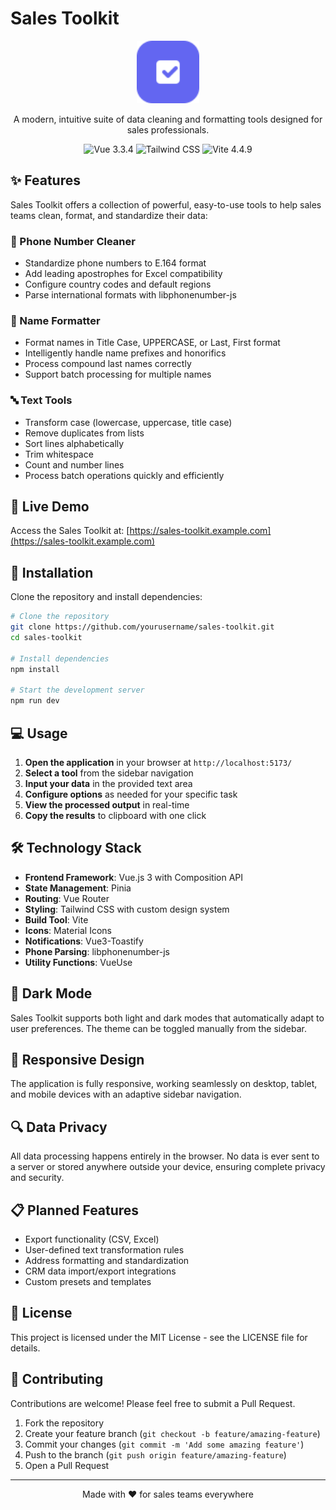 # Sales Toolkit

<p align="center">
  <img src="public/favicon.svg" alt="Sales Toolkit Logo" width="100" height="100" />
</p>

<p align="center">
  A modern, intuitive suite of data cleaning and formatting tools designed for sales professionals.
</p>

<p align="center">
  <img src="https://img.shields.io/badge/Vue.js-3.3.4-42b883" alt="Vue 3.3.4" />
  <img src="https://img.shields.io/badge/Tailwind-3.3.3-38bdf8" alt="Tailwind CSS" />
  <img src="https://img.shields.io/badge/Vite-4.4.9-646cff" alt="Vite 4.4.9" />
</p>

## ✨ Features

Sales Toolkit offers a collection of powerful, easy-to-use tools to help sales teams clean, format, and standardize their data:

### 📱 Phone Number Cleaner
- Standardize phone numbers to E.164 format
- Add leading apostrophes for Excel compatibility
- Configure country codes and default regions
- Parse international formats with libphonenumber-js

### 👤 Name Formatter
- Format names in Title Case, UPPERCASE, or Last, First format
- Intelligently handle name prefixes and honorifics
- Process compound last names correctly
- Support batch processing for multiple names

### 🔤 Text Tools
- Transform case (lowercase, uppercase, title case)
- Remove duplicates from lists
- Sort lines alphabetically
- Trim whitespace
- Count and number lines
- Process batch operations quickly and efficiently

## 🚀 Live Demo

Access the Sales Toolkit at: [https://sales-toolkit.example.com](https://sales-toolkit.example.com)

## 🔧 Installation

Clone the repository and install dependencies:

```bash
# Clone the repository
git clone https://github.com/yourusername/sales-toolkit.git
cd sales-toolkit

# Install dependencies
npm install

# Start the development server
npm run dev
```

## 💻 Usage

1. **Open the application** in your browser at `http://localhost:5173/`
2. **Select a tool** from the sidebar navigation
3. **Input your data** in the provided text area
4. **Configure options** as needed for your specific task
5. **View the processed output** in real-time
6. **Copy the results** to clipboard with one click

## 🛠️ Technology Stack

- **Frontend Framework**: Vue.js 3 with Composition API
- **State Management**: Pinia
- **Routing**: Vue Router
- **Styling**: Tailwind CSS with custom design system
- **Build Tool**: Vite
- **Icons**: Material Icons
- **Notifications**: Vue3-Toastify
- **Phone Parsing**: libphonenumber-js
- **Utility Functions**: VueUse

## 🔄 Dark Mode

Sales Toolkit supports both light and dark modes that automatically adapt to user preferences. The theme can be toggled manually from the sidebar.

## 📱 Responsive Design

The application is fully responsive, working seamlessly on desktop, tablet, and mobile devices with an adaptive sidebar navigation.

## 🔍 Data Privacy

All data processing happens entirely in the browser. No data is ever sent to a server or stored anywhere outside your device, ensuring complete privacy and security.

## 📋 Planned Features

- Export functionality (CSV, Excel)
- User-defined text transformation rules
- Address formatting and standardization
- CRM data import/export integrations
- Custom presets and templates

## 📄 License

This project is licensed under the MIT License - see the LICENSE file for details.

## 👥 Contributing

Contributions are welcome! Please feel free to submit a Pull Request.

1. Fork the repository
2. Create your feature branch (`git checkout -b feature/amazing-feature`)
3. Commit your changes (`git commit -m 'Add some amazing feature'`)
4. Push to the branch (`git push origin feature/amazing-feature`)
5. Open a Pull Request

---

<p align="center">
  Made with ❤️ for sales teams everywhere
</p>
